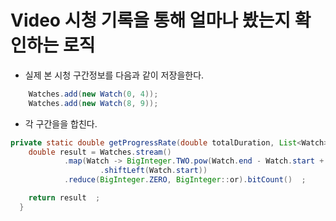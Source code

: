 
# Video 시청 기록을 통해 얼마나 봤는지 확인하는 로직

- 실제 본 시청 구간정보를 다음과 같이 저장을한다.
```java
    Watches.add(new Watch(0, 4));
    Watches.add(new Watch(8, 9));
```


- 각 구간을을 합친다.
```java
private static double getProgressRate(double totalDuration, List<Watch> Watches) {
    double result = Watches.stream()
            .map(Watch -> BigInteger.TWO.pow(Watch.end - Watch.start + 1).subtract(BigInteger.ONE)
                    .shiftLeft(Watch.start))
            .reduce(BigInteger.ZERO, BigInteger::or).bitCount()  ;

    return result  ;
  }
```